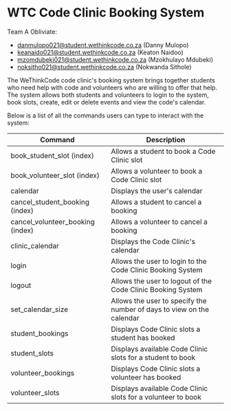 # WTC Code Clinic Booking System

Team A Obliviate:
 - danmulopo021@student.wethinkcode.co.za (Danny Mulopo)
 - keanaido021@student.wethinkcode.co.za (Keaton Naidoo)
 - mzomdubeki021@student.wethinkcode.co.za (Mzokhulayo Mdubeki)
 - noksitho021@student.wethinkcode.co.za (Nokwanda Sithole)

The WeThinkCode code clinic's booking system brings together students who need help with code and volunteers who are willing to offer that help. The system allows both students and volunteers to login to the system, book slots, create, edit or delete events and view the code's calendar.

Below is a list of all the commands users can type to interact with the system:

| Command | Description |
| --- | --- |
|book_student_slot (index)           |Allows a student to book a Code Clinic slot|
|book_volunteer_slot (index)         |Allows a volunteer to book a Code Clinic slot|
|calendar                            |Displays the user's calendar|
|cancel_student_booking (index)      |Allows a student to cancel a booking|
|cancel_volunteer_booking (index)    |Allows a volunteer to cancel a booking|
|clinic_calendar                     |Displays the Code Clinic's calendar|
|login                               |Allows the user to login to the Code Clinic Booking System|
|logout                              |Allows the user to logout of the Code Clinic Booking System|
|set_calendar_size                   |Allows the user to specify the number of days to view on the calendar|
|student_bookings                    |Displays Code Clinic slots a student has booked|
|student_slots                       |Displays available Code Clinic slots for a student to book|
|volunteer_bookings                  |Displays Code Clinic slots a volunteer has booked|
|volunteer_slots                     |Displays available Code Clinic slots for a volunteer to book|
